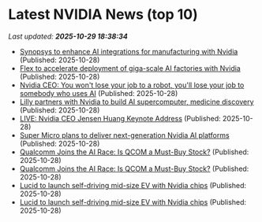 # Latest NVIDIA News (top 10)
_Last updated: **2025-10-29 18:38:34**_

- [Synopsys to enhance AI integrations for manufacturing with Nvidia](https://thefly.com/permalinks/entry.php/id4222927/SNPS;NVDA-Synopsys-to-enhance-AI-integrations-for-manufacturing-with-Nvidia) (Published: 2025-10-28)
- [Flex to accelerate deployment of giga-scale AI factories with Nvidia](https://thefly.com/permalinks/entry.php/id4222925/FLEX;NVDA-Flex-to-accelerate-deployment-of-gigascale-AI-factories-with-Nvidia) (Published: 2025-10-28)
- [Nvidia CEO: You won't lose your job to a robot, you'll lose your job to somebody who uses AI](https://biztoc.com/x/89dace491b1632ee) (Published: 2025-10-28)
- [Lilly partners with Nvidia to build AI supercomputer, medicine discovery](https://thefly.com/permalinks/entry.php/id4222924/LLY;NVDA-Lilly-partners-with-Nvidia-to-build-AI-supercomputer-medicine-discovery) (Published: 2025-10-28)
- [LIVE: Nvidia CEO Jensen Huang Keynote Address](https://biztoc.com/x/7c13ebf410993557) (Published: 2025-10-28)
- [Super Micro plans to deliver next-generation Nvidia AI platforms](https://thefly.com/permalinks/entry.php/id4222921/NVDA;SMCI-Super-Micro-plans-to-deliver-nextgeneration-Nvidia-AI-platforms) (Published: 2025-10-28)
- [Qualcomm Joins the AI Race: Is QCOM a Must-Buy Stock?](https://biztoc.com/x/ba289d7175e4e933) (Published: 2025-10-28)
- [Qualcomm Joins the AI Race: Is QCOM a Must-Buy Stock?](https://biztoc.com/x/ba289d7175e4e933) (Published: 2025-10-28)
- [Lucid to launch self-driving mid-size EV with Nvidia chips](https://biztoc.com/x/58fae62fd7a65d05) (Published: 2025-10-28)
- [Lucid to launch self-driving mid-size EV with Nvidia chips](https://biztoc.com/x/58fae62fd7a65d05) (Published: 2025-10-28)
